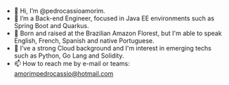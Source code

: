 - 👋 Hi, I’m @pedrocassioamorim.
- 👀 I’m a Back-end Engineer, focused in Java EE environments such as Spring Boot and Quarkus.
- 🌱 Born and raised at the Brazilian Amazon Florest, but I'm able to speak English, French, Spanish and native Portuguese.
- 💞️ I’ve a strong Cloud background and I'm interest in emerging techs such as Python, Go Lang and Solidity.
- 📫 How to reach me by e-mail or teams: amorimpedrocassio@hotmail.com
